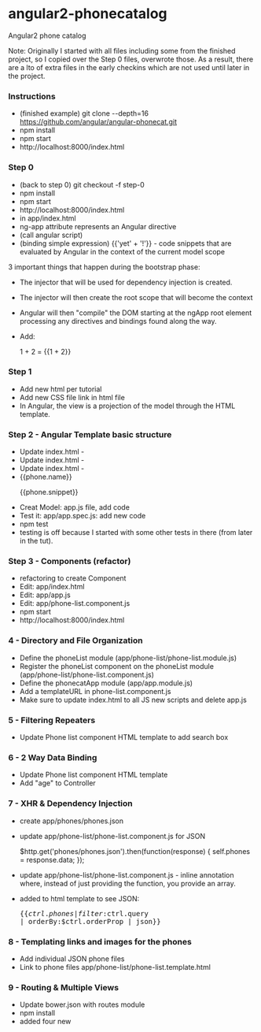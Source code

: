 # angular2-phonecatalog
Angular2 phone catalog

Note: Originally I started with all files including some from the finished project, so I copied over the Step 0 files, overwrote those. As a result, there are a lto of extra files in the early checkins which are not used until later in the project.


### Instructions

* (finished example) git clone --depth=16 https://github.com/angular/angular-phonecat.git
* npm install
* npm start
* http://localhost:8000/index.html

### Step 0

* (back to step 0) git checkout -f step-0
* npm install
* npm start
* http://localhost:8000/index.html
* in app/index.html
* <html ng-app> ng-app attribute represents an Angular directive
* (call angular script) <script src="bower_components/angular/angular.js"></script>
* (binding simple expression) {{'yet' + '!'}} - code snippets that are evaluated by Angular in the context of the current model scope

3 important things that happen during the bootstrap phase:
* The injector that will be used for dependency injection is created.
* The injector will then create the root scope that will become the context
* Angular will then "compile" the DOM starting at the ngApp root element processing any directives and bindings found along the way.

* Add: <p>1 + 2 = {{1 + 2}}</p>

### Step 1

* Add new html per tutorial
* Add new CSS file link in html file
* In Angular, the view is a projection of the model through the HTML template.

### Step 2 - Angular Template basic structure

* Update index.html - <html ng-app="phonecatApp">
* Update index.html - <body ng-controller="PhoneListController">
* Update index.html - <li ng-repeat="phone in phones"><span>{{phone.name}}</span><p>{{phone.snippet}}</p></li>
* Creat Model: app.js file, add code
* Test it: app/app.spec.js: add new code
* npm test
* testing is off because I started with some other tests in there (from later in the tut).

### Step 3 - Components (refactor)

* refactoring to create Component
* Edit: app/index.html
* Edit: app/app.js
* Edit: app/phone-list.component.js
* npm start
* http://localhost:8000/index.html

### 4 - Directory and File Organization

* Define the phoneList module (app/phone-list/phone-list.module.js)
* Register the phoneList component on the phoneList module (app/phone-list/phone-list.component.js)
* Define the phonecatApp module (app/app.module.js)
* Add a templateURL in phone-list.component.js
* Make sure to update index.html to all JS new scripts and delete app.js

### 5 - Filtering Repeaters

* Update Phone list component HTML template to add search box

### 6 - 2 Way Data Binding

* Update Phone list component HTML template
* Add "age" to Controller

### 7 - XHR & Dependency Injection

* create app/phones/phones.json
* update app/phone-list/phone-list.component.js for JSON

    $http.get('phones/phones.json').then(function(response) {
    self.phones = response.data;
    });

*  update app/phone-list/phone-list.component.js - inline annotation where, instead of just providing the function, you provide an array.
* added to html template to see JSON: <pre>{{$ctrl.phones | filter:$ctrl.query | orderBy:$ctrl.orderProp | json}}</pre>

### 8 - Templating links and images for the phones

* Add individual JSON phone files
* Link to phone files app/phone-list/phone-list.template.html

### 9 - Routing & Multiple Views

* Update bower.json with routes module
* npm install
* added four new <script> tags in our index.html
* removed the <phone-list></phone-list> line from the index.html template and replaced it with a <div> with the ng-view
* update app.config.js: request the necessary providers
* create app/phone-detail/phone-detail.module.js
* create app/phone-detail/phone-detail.component.js
* update modules in app.module.js

### 10 - Templating

* app/phone-detail/phone-detail.component.js: To construct the URL for the HTTP request, we use $routeParams.phoneId
* app/phone-detail/phone-detail.template.html: Add Phone Detail view

### 11 - Custom Filters

* app/core/core.module.js: create sitewide core module
* app/core/checkmark/checkmark.filter.js : filter checkmark
* app/app.module.js: add core
* app/index.html: add core.module and checkmark file

from original source tutorial:
https://docs.angularjs.org/tutorial

